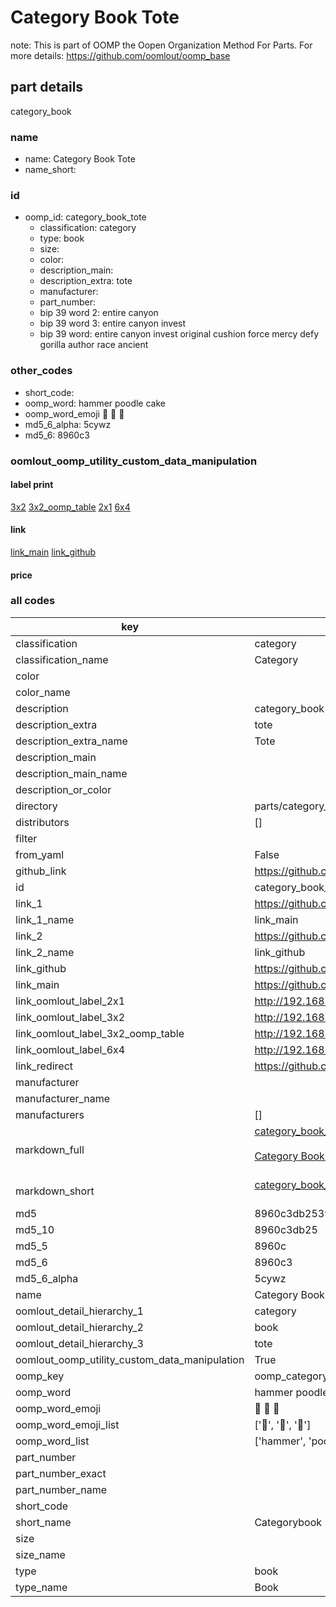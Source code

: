 # Category Book Tote  

note: This is part of OOMP the Oopen Organization Method For Parts. For more details: https://github.com/oomlout/oomp_base

##  part details
  



category_book



### name
* name: Category Book Tote
* name_short: 
### id
* oomp_id: category_book_tote
  * classification: category
  * type: book
  * size: 
  * color: 
  * description_main: 
  * description_extra: tote
  * manufacturer: 
  * part_number: 
  * bip 39 word 2: entire canyon
  * bip 39 word 3: entire canyon invest
  * bip 39 word: entire canyon invest original cushion force mercy defy gorilla author race ancient

### other_codes
* short_code: 
* oomp_word: hammer poodle cake
* oomp_word_emoji :hammer: :poodle: :cake:
* md5_6_alpha: 5cywz
* md5_6: 8960c3






### oomlout_oomp_utility_custom_data_manipulation
#### label print
[3x2](http://192.168.1.245:1112/?label=oomp%205cywz)
[3x2_oomp_table](http://192.168.1.108:1112/?label=oomp%205cywz)
[2x1](http://192.168.1.242:1112/?label=oomp%205cywz)
[6x4](http://192.168.1.55:1112/?label=oomp%205cywz)    

#### link

[link_main](https://github.com/oomlout/oomlout_oomp_version_1_messy/tree/main/parts/category_book_tote) [link_github](https://github.com/oomlout/oomlout_oomp_version_1_messy/tree/main/parts/category_book_tote)                             

#### price







### all codes 
| key | value |  
| --- | --- |  
| classification | category |  
| classification_name | Category |  
| color |  |  
| color_name |  |  
| description | category_book |  
| description_extra | tote |  
| description_extra_name | Tote |  
| description_main |  |  
| description_main_name |  |  
| description_or_color |   |  
| directory | parts/category_book_tote |  
| distributors | [] |  
| filter |  |  
| from_yaml | False |  
| github_link | https://github.com/oomlout/oomlout_oomp_part_src/tree/main/parts/category_book_tote |  
| id | category_book_tote |  
| link_1 | https://github.com/oomlout/oomlout_oomp_version_1_messy/tree/main/parts/category_book_tote |  
| link_1_name | link_main |  
| link_2 | https://github.com/oomlout/oomlout_oomp_version_1_messy/tree/main/parts/category_book_tote |  
| link_2_name | link_github |  
| link_github | https://github.com/oomlout/oomlout_oomp_version_1_messy/tree/main/parts/category_book_tote |  
| link_main | https://github.com/oomlout/oomlout_oomp_version_1_messy/tree/main/parts/category_book_tote |  
| link_oomlout_label_2x1 | http://192.168.1.242:1112/?label=oomp%205cywz |  
| link_oomlout_label_3x2 | http://192.168.1.245:1112/?label=oomp%205cywz |  
| link_oomlout_label_3x2_oomp_table | http://192.168.1.108:1112/?label=oomp%205cywz |  
| link_oomlout_label_6x4 | http://192.168.1.55:1112/?label=oomp%205cywz |  
| link_redirect | https://github.com/oomlout/oomlout_oomp_version_1_messy/tree/main/parts/category_book_tote |  
| manufacturer |  |  
| manufacturer_name |  |  
| manufacturers | [] |  
| markdown_full | [category_book_tote](none)<br>[](none)<br>[Category Book Tote](none)<br><br> |  
| markdown_short | [category_book_tote](none)<br><br> |  
| md5 | 8960c3db2539b1696c1b39caebc8725c |  
| md5_10 | 8960c3db25 |  
| md5_5 | 8960c |  
| md5_6 | 8960c3 |  
| md5_6_alpha | 5cywz |  
| name | Category Book Tote |  
| oomlout_detail_hierarchy_1 | category |  
| oomlout_detail_hierarchy_2 | book |  
| oomlout_detail_hierarchy_3 | tote |  
| oomlout_oomp_utility_custom_data_manipulation | True |  
| oomp_key | oomp_category_book_tote |  
| oomp_word | hammer poodle cake |  
| oomp_word_emoji | :hammer: :poodle: :cake: |  
| oomp_word_emoji_list | [':hammer:', ':poodle:', ':cake:'] |  
| oomp_word_list | ['hammer', 'poodle', 'cake'] |  
| part_number |  |  
| part_number_exact |  |  
| part_number_name |  |  
| short_code |  |  
| short_name | Categorybook |  
| size |  |  
| size_name |  |  
| type | book |  
| type_name | Book |  
